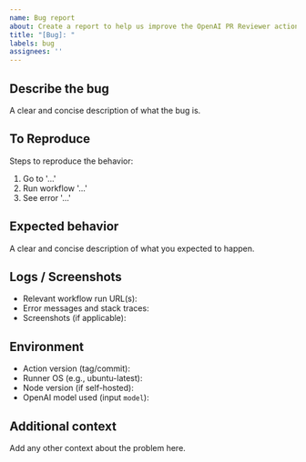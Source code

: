```yaml
---
name: Bug report
about: Create a report to help us improve the OpenAI PR Reviewer action
title: "[Bug]: "
labels: bug
assignees: ''
---
```


## Describe the bug
A clear and concise description of what the bug is.

## To Reproduce
Steps to reproduce the behavior:
1. Go to '...'
2. Run workflow '...'
3. See error '...'

## Expected behavior
A clear and concise description of what you expected to happen.

## Logs / Screenshots
- Relevant workflow run URL(s):
- Error messages and stack traces:
- Screenshots (if applicable):

## Environment
- Action version (tag/commit):
- Runner OS (e.g., ubuntu-latest):
- Node version (if self-hosted):
- OpenAI model used (input `model`):

## Additional context
Add any other context about the problem here.
